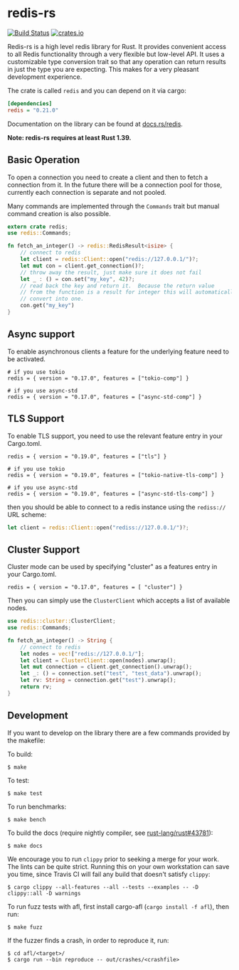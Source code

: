 # redis-rs

[![Build Status](https://travis-ci.org/mitsuhiko/redis-rs.svg?branch=master)](https://travis-ci.org/mitsuhiko/redis-rs)
[![crates.io](http://meritbadge.herokuapp.com/redis)](https://crates.io/crates/redis)

Redis-rs is a high level redis library for Rust.  It provides convenient access
to all Redis functionality through a very flexible but low-level API.  It
uses a customizable type conversion trait so that any operation can return
results in just the type you are expecting.  This makes for a very pleasant
development experience.

The crate is called `redis` and you can depend on it via cargo:

```ini
[dependencies]
redis = "0.21.0"
```

Documentation on the library can be found at
[docs.rs/redis](https://docs.rs/redis).

**Note: redis-rs requires at least Rust 1.39.**

## Basic Operation

To open a connection you need to create a client and then to fetch a
connection from it.  In the future there will be a connection pool for
those, currently each connection is separate and not pooled.

Many commands are implemented through the `Commands` trait but manual
command creation is also possible.

```rust
extern crate redis;
use redis::Commands;

fn fetch_an_integer() -> redis::RedisResult<isize> {
    // connect to redis
    let client = redis::Client::open("redis://127.0.0.1/")?;
    let mut con = client.get_connection()?;
    // throw away the result, just make sure it does not fail
    let _ : () = con.set("my_key", 42)?;
    // read back the key and return it.  Because the return value
    // from the function is a result for integer this will automatically
    // convert into one.
    con.get("my_key")
}
```

## Async support

To enable asynchronous clients a feature for the underlying feature need to be activated.

```
# if you use tokio
redis = { version = "0.17.0", features = ["tokio-comp"] }

# if you use async-std
redis = { version = "0.17.0", features = ["async-std-comp"] }
```

## TLS Support

To enable TLS support, you need to use the relevant feature entry in your Cargo.toml.

```
redis = { version = "0.19.0", features = ["tls"] }

# if you use tokio
redis = { version = "0.19.0", features = ["tokio-native-tls-comp"] }

# if you use async-std
redis = { version = "0.19.0", features = ["async-std-tls-comp"] }
```

then you should be able to connect to a redis instance using the `rediss://` URL scheme:

```rust
let client = redis::Client::open("rediss://127.0.0.1/")?;
```

## Cluster Support

Cluster mode can be used by specifying "cluster" as a features entry in your Cargo.toml.

`redis = { version = "0.17.0", features = [ "cluster"] }`

Then you can simply use the `ClusterClient` which accepts a list of available nodes.

```rust
use redis::cluster::ClusterClient;
use redis::Commands;

fn fetch_an_integer() -> String {
    // connect to redis
    let nodes = vec!["redis://127.0.0.1/"];
    let client = ClusterClient::open(nodes).unwrap();
    let mut connection = client.get_connection().unwrap();
    let _: () = connection.set("test", "test_data").unwrap();
    let rv: String = connection.get("test").unwrap();
    return rv;
}
```

## Development

If you want to develop on the library there are a few commands provided
by the makefile:

To build:

    $ make

To test:

    $ make test

To run benchmarks:

    $ make bench

To build the docs (require nightly compiler, see [rust-lang/rust#43781](https://github.com/rust-lang/rust/issues/43781)):

    $ make docs

We encourage you to run `clippy` prior to seeking a merge for your work.  The lints can be quite strict.  Running this on your own workstation can save you time, since Travis CI will fail any build that doesn't satisfy `clippy`:

    $ cargo clippy --all-features --all --tests --examples -- -D clippy::all -D warnings

To run fuzz tests with afl, first install cargo-afl (`cargo install -f afl`),
then run:

    $ make fuzz

If the fuzzer finds a crash, in order to reproduce it, run:

    $ cd afl/<target>/
    $ cargo run --bin reproduce -- out/crashes/<crashfile>

